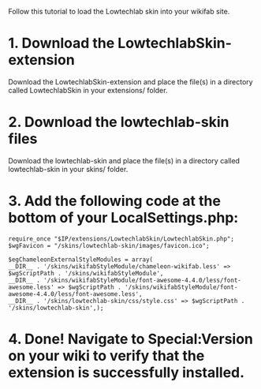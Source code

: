 Follow this tutorial to load the Lowtechlab skin into your wikifab site.

# 1. Download the LowtechlabSkin-extension

Download the LowtechlabSkin-extension and place the file(s) in a directory called LowtechlabSkin in your extensions/ folder.

# 2. Download the lowtechlab-skin files

Download the lowtechlab-skin and place the file(s) in a directory called lowtechlab-skin in your skins/ folder.

# 3. Add the following code at the bottom of your LocalSettings.php:

    require_once "$IP/extensions/LowtechlabSkin/LowtechlabSkin.php";
    $wgFavicon = "/skins/lowtechlab-skin/images/favicon.ico";

    $egChameleonExternalStyleModules = array(
    __DIR__ . '/skins/wikifabStyleModule/chameleon-wikifab.less' => $wgScriptPath . '/skins/wikifabStyleModule',
    __DIR__ . '/skins/wikifabStyleModule/font-awesome-4.4.0/less/font-awesome.less' => $wgScriptPath . '/skins/wikifabStyleModule/font-awesome-4.4.0/less/font-awesome.less',
    __DIR__ . '/skins/lowtechlab-skin/css/style.css' => $wgScriptPath . '/skins/lowtechlab-skin',);

# 4. Done! Navigate to Special:Version on your wiki to verify that the extension is successfully installed.
